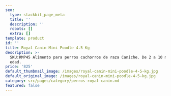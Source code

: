 ```yaml
---
seo:
  type: stackbit_page_meta
  title: ''
  description: ''
  robots: []
  extra: []
template: product
id: ''
title: Royal Canin Mini Poodle 4.5 Kg
description: >-
  SKU:RMP45 Alimento para perros cachorros de raza Caniche. De 2 a 10 meses de
  edad.
price: '825'
default_thumbnail_image: /images/royal-canin-mini-poodle-4-5-kg.jpg
default_original_image: /images/royal-canin-mini-poodle-4-5-kg.jpg
category: src/pages/category/perros-royal-canin.md
featured: false
---
```

